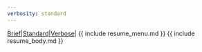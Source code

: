 ```yaml
---
verbosity: standard
---
```

[Brief](/pages/resume_brief.md)|[Standard](/pages/resume.md)|[Verbose](/pages/resume_verbose.md)|
{{ include resume_menu.md }}
{{ include resume_body.md }}
